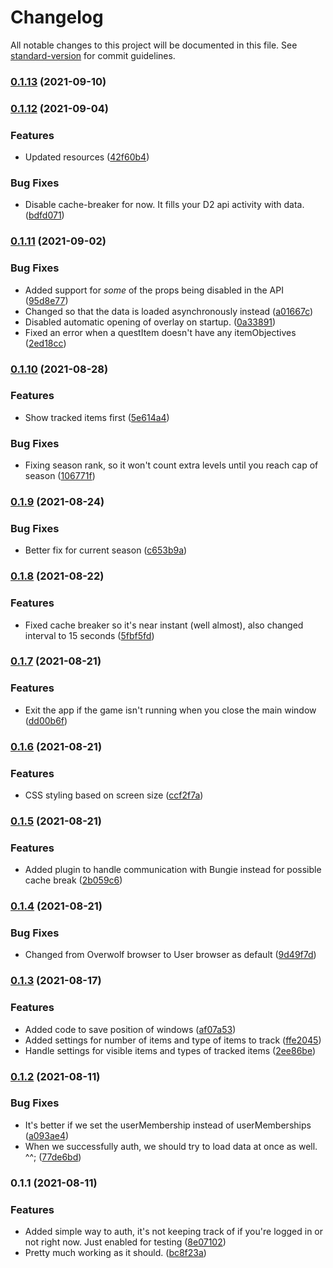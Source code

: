 # Changelog

All notable changes to this project will be documented in this file. See [standard-version](https://github.com/conventional-changelog/standard-version) for commit guidelines.

### [0.1.13](https://github.com/itssimple/destiny2-overlay/compare/v0.1.12...v0.1.13) (2021-09-10)

### [0.1.12](https://github.com/itssimple/destiny2-overlay/compare/v0.1.11...v0.1.12) (2021-09-04)


### Features

* Updated resources ([42f60b4](https://github.com/itssimple/destiny2-overlay/commit/42f60b49b0ea8123eb217ede8925823dabd629e2))


### Bug Fixes

* Disable cache-breaker for now. It fills your D2 api activity with data. ([bdfd071](https://github.com/itssimple/destiny2-overlay/commit/bdfd071189b03dc616c22839dfc72385e3ec9742))

### [0.1.11](https://github.com/itssimple/destiny2-overlay/compare/v0.1.10...v0.1.11) (2021-09-02)


### Bug Fixes

* Added support for _some_ of the props being disabled in the API ([95d8e77](https://github.com/itssimple/destiny2-overlay/commit/95d8e7798fde89a3db0cdab2cdabf8a0ed0c7626))
* Changed so that the data is loaded asynchronously instead ([a01667c](https://github.com/itssimple/destiny2-overlay/commit/a01667ce1b05166f609f1a4a04ed1ffe8ff7b1c8))
* Disabled automatic opening of overlay on startup. ([0a33891](https://github.com/itssimple/destiny2-overlay/commit/0a338919352039f798cd019757e7dfc61f04d86a))
* Fixed an error when a questItem doesn't have any itemObjectives ([2ed18cc](https://github.com/itssimple/destiny2-overlay/commit/2ed18ccbc261aeabd35064218f994582ea3a24d7))

### [0.1.10](https://github.com/itssimple/destiny2-overlay/compare/v0.1.9...v0.1.10) (2021-08-28)


### Features

* Show tracked items first ([5e614a4](https://github.com/itssimple/destiny2-overlay/commit/5e614a4dec9662f15f85793bb9b364275b5060c0))


### Bug Fixes

* Fixing season rank, so it won't count extra levels until you reach cap of season ([106771f](https://github.com/itssimple/destiny2-overlay/commit/106771fb70904d1fc0f7bc1d84c0ef74a496a8ce))

### [0.1.9](https://github.com/itssimple/destiny2-overlay/compare/v0.1.8...v0.1.9) (2021-08-24)


### Bug Fixes

* Better fix for current season ([c653b9a](https://github.com/itssimple/destiny2-overlay/commit/c653b9a306685ba23f7d2bdc9ad8ca5ab464a905))

### [0.1.8](https://github.com/itssimple/destiny2-overlay/compare/v0.1.7...v0.1.8) (2021-08-22)


### Features

* Fixed cache breaker so it's near instant (well almost), also changed interval to 15 seconds ([5fbf5fd](https://github.com/itssimple/destiny2-overlay/commit/5fbf5fd06712e1622d2e098a8cb44e213c329bd2))

### [0.1.7](https://github.com/itssimple/destiny2-overlay/compare/v0.1.6...v0.1.7) (2021-08-21)


### Features

* Exit the app if the game isn't running when you close the main window ([dd00b6f](https://github.com/itssimple/destiny2-overlay/commit/dd00b6f36aa70329fae0e11838ba96173d79e1e6))

### [0.1.6](https://github.com/itssimple/destiny2-overlay/compare/v0.1.5...v0.1.6) (2021-08-21)


### Features

* CSS styling based on screen size ([ccf2f7a](https://github.com/itssimple/destiny2-overlay/commit/ccf2f7ad9878858ccb7f4cd96b26f143fc336283))

### [0.1.5](https://github.com/itssimple/destiny2-overlay/compare/v0.1.4...v0.1.5) (2021-08-21)


### Features

* Added plugin to handle communication with Bungie instead for possible cache break ([2b059c6](https://github.com/itssimple/destiny2-overlay/commit/2b059c6f09e2dc242da5e73db3733c0afc614f79))

### [0.1.4](https://github.com/itssimple/destiny2-overlay/compare/v0.1.3...v0.1.4) (2021-08-21)


### Bug Fixes

* Changed from Overwolf browser to User browser as default ([9d49f7d](https://github.com/itssimple/destiny2-overlay/commit/9d49f7df005e89aa782396f0c5e92f650e4516bf))

### [0.1.3](https://github.com/itssimple/overwolf-destiny2-overlay/compare/v0.1.2...v0.1.3) (2021-08-17)


### Features

* Added code to save position of windows ([af07a53](https://github.com/itssimple/overwolf-destiny2-overlay/commit/af07a535ae17867a60aac5357248439c9974fb23))
* Added settings for number of items and type of items to track ([ffe2045](https://github.com/itssimple/overwolf-destiny2-overlay/commit/ffe2045a00a9811450c66dd8d3390b7f613b1428))
* Handle settings for visible items and types of tracked items ([2ee86be](https://github.com/itssimple/overwolf-destiny2-overlay/commit/2ee86be6947f889469a4ca28ad7734306b445f98))

### [0.1.2](https://github.com/itssimple/overwolf-destiny2-overlay/compare/v0.1.1...v0.1.2) (2021-08-11)


### Bug Fixes

* It's better if we set the userMembership instead of userMemberships ([a093ae4](https://github.com/itssimple/overwolf-destiny2-overlay/commit/a093ae40cd22c2d72d71fda758270331147e0e0f))
* When we successfully auth, we should try to load data at once as well. ^^; ([77de6bd](https://github.com/itssimple/overwolf-destiny2-overlay/commit/77de6bd25e3fb6114b7d4b6e938cbb72893862ab))

### 0.1.1 (2021-08-11)


### Features

* Added simple way to auth, it's not keeping track of if you're logged in or not right now. Just enabled for testing ([8e07102](https://github.com/itssimple/overwolf-destiny2-overlay/commit/8e071020ea715f3ccbabcbf066dcf070d4bef7b1))
* Pretty much working as it should. ([bc8f23a](https://github.com/itssimple/overwolf-destiny2-overlay/commit/bc8f23ad9175b898adae178dbc1586de9aeb7371))
